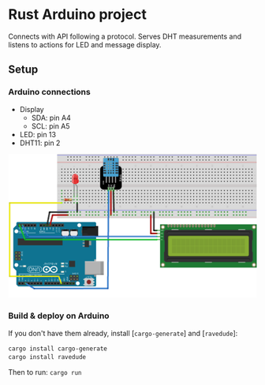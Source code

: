 # Rust Arduino project

Connects with API following a protocol.
Serves DHT measurements and listens to actions for LED and message display.

## Setup

### Arduino connections

- Display
    - SDA: pin A4
    - SCL: pin A5
- LED: pin 13
- DHT11: pin 2

![Sketch](./sketch.png)

### Build & deploy on Arduino
If you don't have them already, install [`cargo-generate`] and [`ravedude`]:

```bash
cargo install cargo-generate
cargo install ravedude
```

Then to run:
`cargo run`
